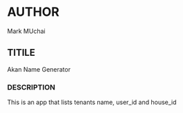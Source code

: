 # AUTHOR
Mark MUchai
## TITILE
Akan Name Generator
### DESCRIPTION
This is an app that lists tenants name, user_id and house_id

